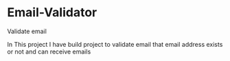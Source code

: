 # Email-Validator
Validate email

In This project I have build project to validate email that email address exists or not and can receive emails
